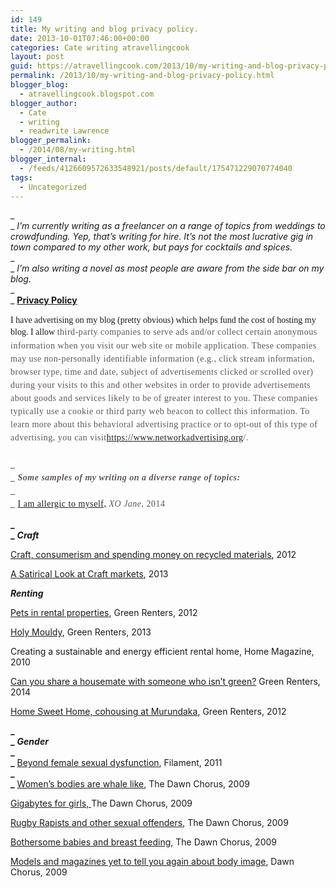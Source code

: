 ```yaml
---
id: 149
title: My writing and blog privacy policy.
date: 2013-10-01T07:46:00+00:00
categories: Cate writing atravellingcook
layout: post
guid: https://atravellingcook.com/2013/10/my-writing-and-blog-privacy-policy.html
permalink: /2013/10/my-writing-and-blog-privacy-policy.html
blogger_blog:
  - atravellingcook.blogspot.com
blogger_author:
  - Cate
  - writing
  - readwrite Lawrence
blogger_permalink:
  - /2014/08/my-writing.html
blogger_internal:
  - /feeds/4126609572633548921/posts/default/175471229070774040
tags:
  - Uncategorized
---
```

_  
_ _I&#8217;m currently writing as a freelancer on a range of topics from weddings to crowdfunding. Yep, that&#8217;s writing for hire. It&#8217;s not the most lucrative gig in town compared to my other work, but pays for cocktails and spices.&nbsp;_  
_  
_ _I&#8217;m also writing a novel as most people are aware from the side bar on my blog.&nbsp;_  
_  
_ **<u>Privacy Policy</u>**  
_<span style="font-family: Times, Times New Roman, serif;"><br />_<span style="font-family: Times, Times New Roman, serif;">I have advertising on my blog (pretty obvious) which helps fund the cost of hosting my blog. I allow&nbsp;<span style="background-color: white; color: #5d5454; letter-spacing: 0.5px; line-height: 21.125px;">third-party companies to serve ads and/or collect certain anonymous information when you visit our web site or mobile application. These companies may use non-personally identifiable information (e.g., click stream information, browser type, time and date, subject of advertisements clicked or scrolled over) during your visits to this and other websites in order to provide advertisements about goods and services likely to be of greater interest to you. These companies typically use a cookie or third party web beacon to collect this information. To learn more about this behavioral advertising practice or to opt-out of this type of advertising, you can visit<span style="background-color: white; box-sizing: border-box; color: #5d5454; letter-spacing: 0.5px; line-height: 21.125px;">https://www.networkadvertising.org<span style="background-color: white; color: #5d5454; letter-spacing: 0.5px; line-height: 21.125px;">/.  
<span style="font-family: Times, Times New Roman, serif;"><span style="background-color: white; color: #5d5454; letter-spacing: 0.5px; line-height: 21.125px;"><br />**_  
_** **_Some samples of my writing on a diverse range of topics:_**  
**_  
_** [I am allergic to myself,](https://www.xojane.com/healthy/idiopathic-angioedema#comments) _XO Jane,_ 2014

**_  
_** **_Craft_**

[Craft, consumerism and spending money on recycled materials](https://www.blogger.com/blogger.g?blogID=4126609572633548921#editor/target=page;pageID=3660515107192869710;onPublishedMenu=pages;onClosedMenu=pages;postNum=1;src=pagename), 2012

[A Satirical Look at Craft markets](https://consumingcate.blogspot.de/p/past-writing.html), 2013

**_Renting_**

[Pets in rental properties](https://www.greenrenters.org/story/pets-rental-properties), Green Renters, 2012

[Holy Mouldy](https://greenrenters.org/tutorial/holy-mouldy), Green Renters, 2013

Creating a sustainable and energy efficient rental home, Home Magazine, 2010

[Can you share a housemate with someone who isn&#8217;t green?](https://greenrenters.org/opinion/can-you-share-house-someone-who-isnt-green)&nbsp;Green Renters, 2014

[Home Sweet Home, cohousing at Murundaka](https://www.facebook.com/events/461765530627578/), Green Renters, 2012

**_  
_** **_Gender_**  
**_  
_** [Beyond female sexual dysfunction](https://www.blogger.com/blogger.g?blogID=4126609572633548921#editor/target=post;postID=6698415037826515652;onPublishedMenu=posts;onClosedMenu=posts;postNum=56;src=postname), Filament, 2011  
**_  
_** [Women&#8217;s bodies are whale like](https://thedawnchorus.wordpress.com/2009/08/18/womens-bodies-deemed-whale-like-or-otherwise-are-everywhere-whilst-men-are-covered-up/), The Dawn Chorus, 2009

[Gigabytes for girls,&nbsp;](https://thedawnchorus.wordpress.com/2009/05/14/gigabytes-for-girls/)The Dawn Chorus, 2009

[Rugby Rapists and other sexual offenders](https://thedawnchorus.wordpress.com/2009/05/12/sexual-abuse-in-football/), The Dawn Chorus, 2009

[Bothersome babies and breast feeding,](https://thedawnchorus.wordpress.com/2009/03/11/bothersome-babies-and-breast-feeding/)&nbsp;The Dawn Chorus, 2009

[Models and magazines yet to tell you again about body image](https://thedawnchorus.wordpress.com/2009/03/04/models-and-magazines-to-yet-again-tell-you-about-body-image/), Dawn Chorus, 2009 


